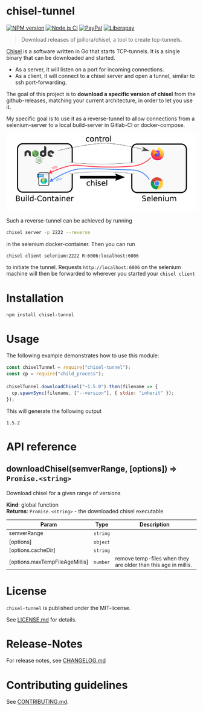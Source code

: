 # chisel-tunnel

[![NPM version](https://img.shields.io/npm/v/chisel-tunnel.svg)](https://npmjs.com/package/chisel-tunnel)
[![Node.js CI](https://github.com/nknapp/node-chisel-tunnel/workflows/Node.js%20CI/badge.svg)](https://github.com/nknapp/node-chisel-tunnel/actions?query=workflow%3A%22Node.js+CI%22)
[![PayPal](https://img.shields.io/badge/paypal-donate-yellow.svg)](https://www.paypal.com/cgi-bin/webscr?cmd=_s-xclick&hosted_button_id=GB656ZSAEQEXN&source=url)
[![Liberapay](https://img.shields.io/badge/liberapay-donate-yellow.svg)](https://liberapay.com/nils.knappmeier/donate)

> Download releases of jpillora/chisel, a tool to create tcp-tunnels.

[Chisel](https://github.com/jpillora/chisel) is a software written in
Go that starts TCP-tunnels. It is a single binary that can be
downloaded and started.

- As a server, it will listen on a port for incoming connections.
- As a client, it will connect to a chisel server and open a tunnel,
  similar to ssh port-forwarding.

The goal of this project is to **download a specific version of
chisel** from the github-releases, matching your current architecture,
in order to let you use it.

My specific goal is to use it as a reverse-tunnel to allow connections
from a selenium-server to a local build-server in Gitlab-CI or
docker-compose.

![](docs/reverse-tunnel.png)

Such a reverse-tunnel can be achieved by running

```bash
chisel server -p 2222 --reverse
```

in the selenium docker-container. Then you can run

```bash
chisel client selenium:2222 R:6006:localhost:6006
```

to initiate the tunnel. Requests `http://localhost:6006` on the
selenium machine will then be forwarded to wherever you started your
`chisel client`

# Installation

```
npm install chisel-tunnel
```

# Usage

The following example demonstrates how to use this module:

```js
const chiselTunnel = require("chisel-tunnel");
const cp = require("child_process");

chiselTunnel.downloadChisel("~1.5.0").then(filename => {
  cp.spawnSync(filename, ["--version"], { stdio: "inherit" });
});
```

This will generate the following output

```
1.5.2
```

# API reference

<a name="downloadChisel"></a>

## downloadChisel(semverRange, [options]) ⇒ <code>Promise.&lt;string&gt;</code>

Download chisel for a given range of versions

**Kind**: global function  
**Returns**: <code>Promise.&lt;string&gt;</code> - the downloaded
chisel executable

| Param                          | Type                | Description                                                    |
| ------------------------------ | ------------------- | -------------------------------------------------------------- |
| semverRange                    | <code>string</code> |                                                                |
| [options]                      | <code>object</code> |                                                                |
| [options.cacheDir]             | <code>string</code> |                                                                |
| [options.maxTempFileAgeMillis] | <code>number</code> | remove temp-files when they are older than this age in millis. |

# License

`chisel-tunnel` is published under the MIT-license.

See [LICENSE.md](LICENSE.md) for details.

# Release-Notes

For release notes, see [CHANGELOG.md](CHANGELOG.md)

# Contributing guidelines

See [CONTRIBUTING.md](CONTRIBUTING.md).

